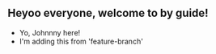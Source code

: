 ## Heyoo everyone, welcome to by guide!

- Yo, Johnnny here!
- I'm adding this from 'feature-branch'